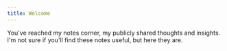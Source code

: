 ```yaml
---
title: Welcome
---
```

You've reached my notes corner, my publicly shared thoughts and insights. 
I'm not sure if you'll find these notes useful, but here they are.

